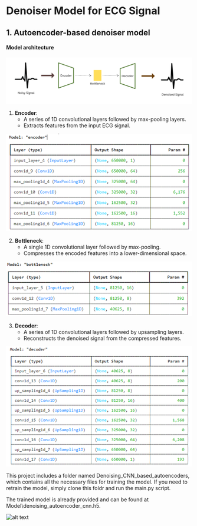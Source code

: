 # Denoiser Model for ECG Signal

## 1. Autoencoder-based denoiser model

#### Model architecture

![alt text](<Images/Encoder (3).png>)

1. **Encoder**: 
    - A series of 1D convolutional layers followed by max-pooling layers.
    - Extracts features from the input ECG signal.

![Encoder](Images/image.png)

2. **Bottleneck**: 
    - A single 1D convolutional layer followed by max-pooling.
    - Compresses the encoded features into a lower-dimensional space.

![Bottleneck](Images/image-1.png)

3. **Decoder**: 
    - A series of 1D convolutional layers followed by upsampling layers.
    - Reconstructs the denoised signal from the compressed features.

![Decoder](Images/image-2.png)

This project includes a folder named Denoising_CNN_based_autoencoders, which contains all the necessary files for training the model. If you need to retrain the model, simply clone this foldr and run the main.py script.

The trained model is already provided and can be found at Model\denoising_autoencoder_cnn.h5.


![alt text](Images/reconstructed.png>)